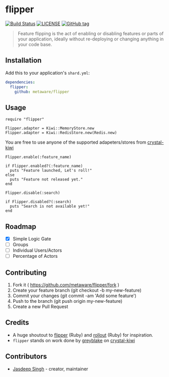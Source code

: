 # flipper

[![Build Status](https://travis-ci.org/metaware/flipper.svg?branch=master)](https://travis-ci.org/metaware/flipper)
[![LICENSE](https://img.shields.io/github/license/metaware/flipper.svg)](https://github.com/metaware/flipper/blob/master/LICENSE)
[![GitHub tag](https://img.shields.io/github/tag/metaware/flipper.svg)](https://github.com/metaware/flipper/releases/latest)

> Feature flipping is the act of enabling or disabling features or parts of your application, ideally without re-deploying or changing anything in your code base.

## Installation

Add this to your application's `shard.yml`:

```yaml
dependencies:
  flipper:
    github: metaware/flipper
```

## Usage

```crystal
require "flipper"
```

```
Flipper.adapter = Kiwi::MemoryStore.new
Flipper.adapter = Kiwi::RedisStore.new(Redis.new)
```

You are free to use anyone of the supported adapeters/stores from [crystal-kiwi](https://github.com/greyblake/crystal-kiwi)

```crystal
Flipper.enable(:feature_name)

if Flipper.enabled?(:feature_name)
  puts "Feature launched, Let's roll!"
else
  puts "Feature not released yet."
end

Flipper.disable(:search)

if Flipper.disabled?(:search)
  puts "Search is not available yet!"
end
```

## Roadmap

- [x] Simple Logic Gate
- [ ] Groups
- [ ] Individual Users/Actors
- [ ] Percentage of Actors

## Contributing

1. Fork it ( https://github.com/metaware/flipper/fork )
2. Create your feature branch (git checkout -b my-new-feature)
3. Commit your changes (git commit -am 'Add some feature')
4. Push to the branch (git push origin my-new-feature)
5. Create a new Pull Request

## Credits

- A huge shoutout to [flipper](https://github.com/jnunemaker/flipper) (Ruby) and [rollout](https://github.com/fetlife/rollout) (Ruby) for inspiration.
- `flipper` stands on work done by [greyblake](https://github.com/greyblake) on [crystal-kiwi](https://github.com/greyblake/crystal-kiwi)

## Contributors

- [Jasdeep Singh](https://github.com/jasdeepsingh) - creator, maintainer

